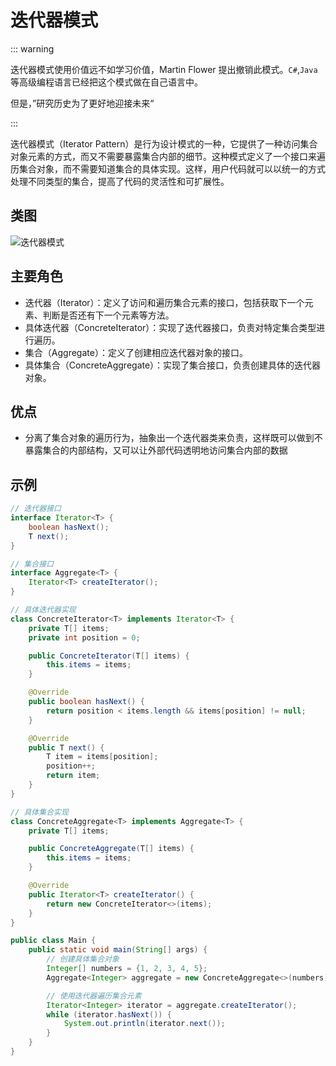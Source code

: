 # 迭代器模式

::: warning

迭代器模式使用价值远不如学习价值，Martin Flower 提出撤销此模式。`C#`,`Java`等高级编程语言已经把这个模式做在自己语言中。

但是，”研究历史为了更好地迎接未来“

:::

迭代器模式（Iterator Pattern）是行为设计模式的一种，它提供了一种访问集合对象元素的方式，而又不需要暴露集合内部的细节。这种模式定义了一个接口来遍历集合对象，而不需要知道集合的具体实现。这样，用户代码就可以以统一的方式处理不同类型的集合，提高了代码的灵活性和可扩展性。

## 类图

![迭代器模式](/assets/image/method/dp/迭代器模式.png)

## 主要角色

- 迭代器（Iterator）：定义了访问和遍历集合元素的接口，包括获取下一个元素、判断是否还有下一个元素等方法。
- 具体迭代器（ConcreteIterator）：实现了迭代器接口，负责对特定集合类型进行遍历。
- 集合（Aggregate）：定义了创建相应迭代器对象的接口。
- 具体集合（ConcreteAggregate）：实现了集合接口，负责创建具体的迭代器对象。

## 优点

- 分离了集合对象的遍历行为，抽象出一个迭代器类来负责，这样既可以做到不暴露集合的内部结构，又可以让外部代码透明地访问集合内部的数据

## 示例

```java
// 迭代器接口
interface Iterator<T> {
    boolean hasNext();
    T next();
}

// 集合接口
interface Aggregate<T> {
    Iterator<T> createIterator();
}

// 具体迭代器实现
class ConcreteIterator<T> implements Iterator<T> {
    private T[] items;
    private int position = 0;

    public ConcreteIterator(T[] items) {
        this.items = items;
    }

    @Override
    public boolean hasNext() {
        return position < items.length && items[position] != null;
    }

    @Override
    public T next() {
        T item = items[position];
        position++;
        return item;
    }
}

// 具体集合实现
class ConcreteAggregate<T> implements Aggregate<T> {
    private T[] items;

    public ConcreteAggregate(T[] items) {
        this.items = items;
    }

    @Override
    public Iterator<T> createIterator() {
        return new ConcreteIterator<>(items);
    }
}

public class Main {
    public static void main(String[] args) {
        // 创建具体集合对象
        Integer[] numbers = {1, 2, 3, 4, 5};
        Aggregate<Integer> aggregate = new ConcreteAggregate<>(numbers);

        // 使用迭代器遍历集合元素
        Iterator<Integer> iterator = aggregate.createIterator();
        while (iterator.hasNext()) {
            System.out.println(iterator.next());
        }
    }
}

```

